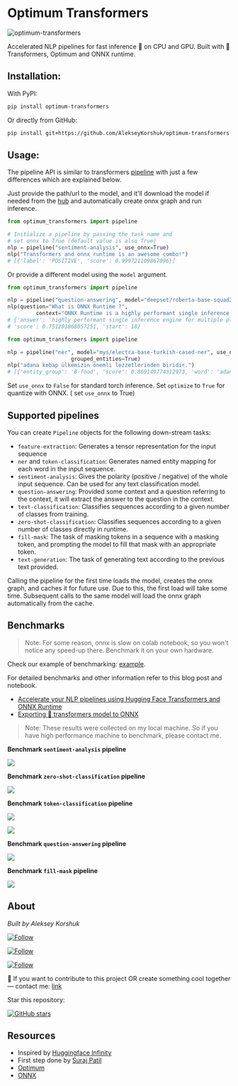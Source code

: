 # Optimum Transformers

![optimum-transformers](https://raw.githubusercontent.com/AlekseyKorshuk/optimum-transformers/master/data/social_preview.png?raw=True)

Accelerated NLP pipelines for fast inference 🚀 on CPU and GPU. Built with 🤗Transformers, Optimum and ONNX runtime.

## Installation:

With PyPI:

```bash
pip install optimum-transformers
```

Or directly from GitHub:

```bash
pip install git+https://github.com/AlekseyKorshuk/optimum-transformers
```

## Usage:

The pipeline API is similar to transformers [pipeline](https://huggingface.co/transformers/main_classes/pipelines.html)
with just a few differences which are explained below.

Just provide the path/url to the model, and it'll download the model if needed from
the [hub](https://huggingface.co/models) and automatically create onnx graph and run inference.

```python
from optimum_transformers import pipeline

# Initialize a pipeline by passing the task name and 
# set onnx to True (default value is also True)
nlp = pipeline("sentiment-analysis", use_onnx=True)
nlp("Transformers and onnx runtime is an awesome combo!")
# [{'label': 'POSITIVE', 'score': 0.999721109867096}]  
```

Or provide a different model using the `model` argument.

```python
from optimum_transformers import pipeline

nlp = pipeline("question-answering", model="deepset/roberta-base-squad2", use_onnx=True)
nlp(question="What is ONNX Runtime ?",
         context="ONNX Runtime is a highly performant single inference engine for multiple platforms and hardware")
# {'answer': 'highly performant single inference engine for multiple platforms and hardware', 'end': 94,
# 'score': 0.751201868057251, 'start': 18}
```

```python
from optimum_transformers import pipeline

nlp = pipeline("ner", model="mys/electra-base-turkish-cased-ner", use_onnx=True, optimize=True,
                    grouped_entities=True)
nlp("adana kebap ülkemizin önemli lezzetlerinden biridir.")
# [{'entity_group': 'B-food', 'score': 0.869149774312973, 'word': 'adana kebap'}]
```

Set `use_onnx` to `False` for standard torch inference. Set `optimize` to `True` for quantize with ONNX. ( set `use_onnx` to
True)

## Supported pipelines

You can create `Pipeline` objects for the following down-stream tasks:

- `feature-extraction`: Generates a tensor representation for the input sequence
- `ner` and `token-classification`: Generates named entity mapping for each word in the input sequence.
- `sentiment-analysis`: Gives the polarity (positive / negative) of the whole input sequence. Can be used for any text
  classification model.
- `question-answering`: Provided some context and a question referring to the context, it will extract the answer to the
  question in the context.
- `text-classification`: Classifies sequences according to a given number of classes from training.
- `zero-shot-classification`: Classifies sequences according to a given number of classes directly in runtime.
- `fill-mask`: The task of masking tokens in a sequence with a masking token, and prompting the model to fill that mask
  with an appropriate token.
- `text-generation`: The task of generating text according to the previous text provided.

Calling the pipeline for the first time loads the model, creates the onnx graph, and caches it for future use. Due to
this, the first load will take some time. Subsequent calls to the same model will load the onnx graph automatically from
the cache.

## Benchmarks

> Note: For some reason, onnx is slow on colab notebook, so you won't notice any speed-up there. Benchmark it on your own hardware.

Check our example of benchmarking: [example](./examples/benchmark).

For detailed benchmarks and other information refer to this blog post and notebook.

- [Accelerate your NLP pipelines using Hugging Face Transformers and ONNX Runtime](https://medium.com/microsoftazure/accelerate-your-nlp-pipelines-using-hugging-face-transformers-and-onnx-runtime-2443578f4333)
- [Exporting 🤗 transformers model to ONNX](https://github.com/huggingface/transformers/blob/master/notebooks/04-onnx-export.ipynb)

> Note: These results were collected on my local machine. So if you have high performance machine to benchmark, please contact me.

**Benchmark `sentiment-analysis` pipeline**

![](https://raw.githubusercontent.com/AlekseyKorshuk/optimum-transformers/master/data/sentiment_analysis_benchmark.jpg)

**Benchmark `zero-shot-classification` pipeline**

![](https://raw.githubusercontent.com/AlekseyKorshuk/optimum-transformers/master/data/zero_shot_classification_benchmark.jpg)

**Benchmark `token-classification` pipeline**

![](https://raw.githubusercontent.com/AlekseyKorshuk/optimum-transformers/master/data/token_classification_benchmark.jpg)

![](https://raw.githubusercontent.com/AlekseyKorshuk/optimum-transformers/master/data/token_classification_benchmark2.jpg)

**Benchmark `question-answering` pipeline**

![](https://raw.githubusercontent.com/AlekseyKorshuk/optimum-transformers/master/data/question_answering_benchmark.jpg)

**Benchmark `fill-mask` pipeline**

![](https://raw.githubusercontent.com/AlekseyKorshuk/optimum-transformers/master/data/fill_mask_benchmark.jpg)

## About

*Built by Aleksey Korshuk*

[![Follow](https://img.shields.io/github/followers/AlekseyKorshuk?style=social)](https://github.com/AlekseyKorshuk)

[![Follow](https://img.shields.io/twitter/follow/alekseykorshuk?style=social)](https://twitter.com/intent/follow?screen_name=alekseykorshuk)

[![Follow](https://img.shields.io/badge/dynamic/json?color=blue&label=Telegram%20Channel&query=%24.result&url=https%3A%2F%2Fapi.telegram.org%2Fbot1929545866%3AAAFGhV-KKnegEcLiyYJxsc4zV6C-bdPEBtQ%2FgetChatMemberCount%3Fchat_id%3D-1001253621662&style=social&logo=telegram)](https://t.me/joinchat/_CQ04KjcJ-4yZTky)

🚀 If you want to contribute to this project OR create something cool together — contact
me: [link](https://github.com/AlekseyKorshuk)

Star this repository:

[![GitHub stars](https://img.shields.io/github/stars/AlekseyKorshuk/optimum-transformers?style=social)](https://github.com/AlekseyKorshuk/optimum-transformers)

## Resources

* Inspired by [Huggingface Infinity](https://huggingface.co/infinity)
* First step done by [Suraj Patil](https://github.com/patil-suraj/onnx_transformers)
* [Optimum](https://huggingface.co/docs/optimum/index)
* [ONNX](https://onnx.ai)
